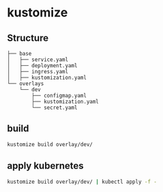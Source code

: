 # kustomize

## Structure
```
├── base
│   ├── service.yaml
│   ├── deployment.yaml
│   ├── ingress.yaml
│   ├── kustomization.yaml
└── overlays
    └── dev
        ├── configmap.yaml
        ├── kustomization.yaml
        └── secret.yaml
```
## build
```sh
kustomize build overlay/dev/
```

## apply kubernetes
```sh
kustomize build overlay/dev/ | kubectl apply -f -
```
